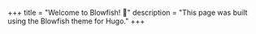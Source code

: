 +++
title = "Welcome to Blowfish! :tada:"
description = "This page was built using the Blowfish theme for Hugo."
+++
